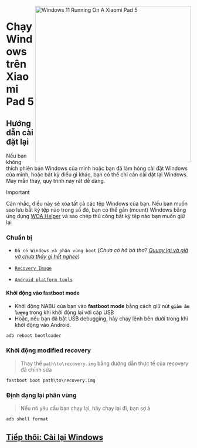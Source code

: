 <img align="right" src="https://raw.githubusercontent.com/erdilS/Port-Windows-11-Xiaomi-Pad-5/main/nabu.png" width="425" alt="Windows 11 Running On A Xiaomi Pad 5">

# Chạy Windows trên Xiaomi Pad 5

## Hướng dẫn cài đặt lại
Nếu bạn không thích phiên bản Windows của mình hoặc bạn đã làm hỏng cài đặt Windows của mình, hoặc bất kỳ điều gì khác, bạn có thể chỉ cần cài đặt lại Windows. May mắn thay, quy trình này rất dễ dàng.

> [!IMPORTANT]
> Cân nhắc, điều này sẽ xóa tất cả các tệp Windows của bạn. Nếu bạn muốn sao lưu bất kỳ tệp nào trong số đó, bạn có thể gắn (mount) Windows bằng ứng dụng [WOA Helper](https://github.com/erdilS/Port-Windows-11-Xiaomi-Pad-5/releases/download/dualboot/woahelper.apk) và sao chép thủ công bất kỳ tệp nào bạn muốn giữ lại

### Chuẩn bị
- ```Đã có Windows và phân vùng boot``` (*Chưa có hả bà thơ? [Quuay lại và giả vờ chưa thấy gì hết nghee](/guide/Vietnamese/1-partition-vi.md)*)

- [```Recovery Image```](https://github.com/erdilS/Port-Windows-11-Xiaomi-Pad-5/releases/download/1.0/recovery.img)

- [```Android platform tools```](https://developer.android.com/studio/releases/platform-tools)

#### Khởi động vào fastboot mode
- Khởi động NABU của bạn vào **fastboot mode** bằng cách giữ nút **`giảm âm lượng`** trong khi khởi động lại với cáp USB
- Hoặc, nếu bạn đã bật USB debugging, hãy chạy lệnh bên dưới trong khi khởi động vào Android.
```cmd
adb reboot bootloader
```

### Khởi động modified recovery
> Thay thế `path\to\recovery.img` bằng đường dẫn thực tế của recovery đã chỉnh sửa
```cmd
fastboot boot path\to\recovery.img
```

### Định dạng lại phân vùng
> Nếu nó yêu cầu bạn chạy lại, hãy chạy lại đi, bạn sợ à
```cmd
adb shell format
```

## [Tiếp thôi: Cài lại Windows](/guide/Vietnamese/3-install-vi.md)
